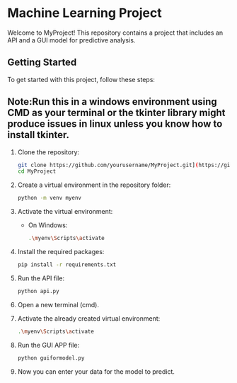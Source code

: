 # Machine Learning Project

Welcome to MyProject! This repository contains a project that includes an API and a GUI model for predictive analysis.

## Getting Started

To get started with this project, follow these steps:
## Note:Run this in a windows environment using CMD as your terminal or the tkinter library might produce issues in linux unless you know how to install tkinter.

1. Clone the repository:
   ```bash
   git clone https://github.com/yourusername/MyProject.git](https://github.com/Huzaifahimran/MachineLearningProject
   cd MyProject
   ```

2. Create a virtual environment in the repository folder:
   ```bash
   python -m venv myenv
   ```

3. Activate the virtual environment:
   - On Windows:
     ```bash
     .\myenv\Scripts\activate
     ```

4. Install the required packages:
   ```bash
   pip install -r requirements.txt
   ```

5. Run the API file:
   ```bash
   python api.py
   ```

6. Open a new terminal (cmd).

7. Activate the already created virtual environment:
   ```bash
   .\myenv\Scripts\activate
   ```

8. Run the GUI APP file:
   ```bash
   python guiformodel.py
   ```

9. Now you can enter your data for the model to predict.
